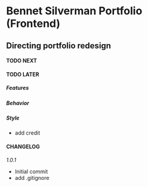 # Bennet Silverman Portfolio (Frontend)

## Directing portfolio redesign

#### TODO NEXT

#### TODO LATER

##### Features

##### Behavior

##### Style

- add credit

#### CHANGELOG

_1.0.1_

- Initial commit
- add .gitignore
